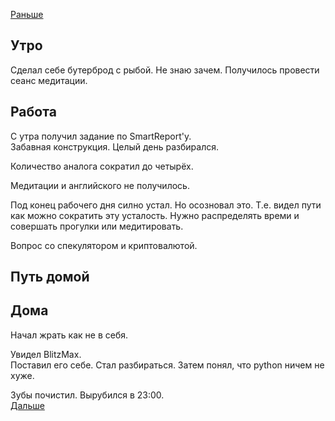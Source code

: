 [Раньше](2020.05.12.md)  
## Утро
Сделал себе бутерброд с рыбой. Не знаю зачем.
Получилось провести сеанс медитации.
## Работа
С утра получил задание по SmartReport'у.  
Забавная конструкция. Целый день разбирался.

Количество аналога сократил до четырёх.

Медитации и английского не получилось.

Под конец рабочего дня силно устал. Но осозновал это. Т.е. видел пути как можно сократить эту усталость. Нужно распределять времи и совершать прогулки или медитировать.

Вопрос со спекулятором и криптовалютой.
## Путь домой
## Дома
Начал жрать как не в себя.

Увидел BlitzMax.  
Поставил его себе. Стал разбираться. Затем понял, что python ничем не хуже.

Зубы почистил. Вырубился в 23:00.  
[Дальше](2020.05.14.md)